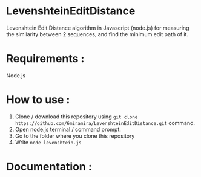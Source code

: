 # LevenshteinEditDistance
Levenshtein Edit Distance algorithm in Javascript (node.js) for measuring the similarity between 2 sequences, and find the minimum edit path of it.

# Requirements :
Node.js

# How to use :
<ol>
  <li>Clone / download this repository using <code>git clone https://github.com/6miramira/LevenshteinEditDistance.git</code> command.</li>
  <li>Open node.js terminal / command prompt.</li>
  <li>Go to the folder where you clone this repository</li>
  <li>Write <code>node levenshtein.js <First_Word> <Second_Word></code></li>
</ol>

# Documentation :
